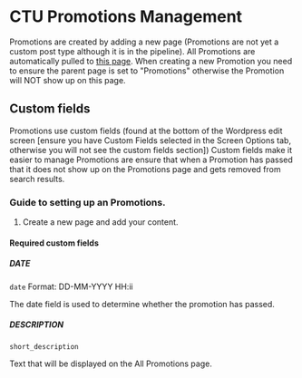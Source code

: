 # CTU Promotions Management

Promotions are created by adding a new page (Promotions are not yet a custom post type although it is in the pipeline). All Promotions are automatically pulled to [this page](https://ctutraining.ac.za/promotions/).
When creating a new Promotion you need to ensure the parent page is set to "Promotions" otherwise the Promotion will NOT show up on this page.

## Custom fields

Promotions use custom fields (found at the bottom of the Wordpress edit screen [ensure you have Custom Fields selected in the Screen Options tab, otherwise you will not see the custom fields section])
Custom fields make it easier to manage Promotions are ensure that when a Promotion has passed that it does not show up on the Promotions page and gets removed from search results.

### Guide to setting up an Promotions.

1. Create a new page and add your content. 

#### Required custom fields

##### DATE
`date`
Format: DD-MM-YYYY HH:ii

The date field is used to determine whether the promotion has passed.

##### DESCRIPTION
`short_description`

Text that will be displayed on the All Promotions page.
